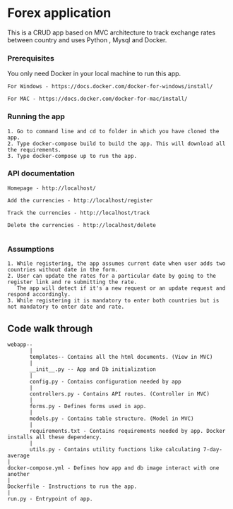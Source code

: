 # Forex application

This is a CRUD app based on MVC architecture to track exchange rates between country and uses Python , Mysql and Docker.

### Prerequisites

You only need Docker in your local machine to run this app.

```
For Windows - https://docs.docker.com/docker-for-windows/install/

For MAC - https://docs.docker.com/docker-for-mac/install/
```
### Running the app
```
1. Go to command line and cd to folder in which you have cloned the app.
2. Type docker-compose build to build the app. This will download all the requirements.
3. Type docker-compose up to run the app. 
```


### API documentation

```
Homepage - http://localhost/

Add the currencies - http://localhost/register
                          
Track the currencies - http://localhost/track
                       
Delete the currencies - http://localhost/delete
                        
```

### Assumptions

```
1. While registering, the app assumes current date when user adds two countries without date in the form.
2. User can update the rates for a particular date by going to the register link and re submitting the rate.
   The app will detect if it's a new request or an update request and respond accordingly. 
3. While registering it is mandatory to enter both countries but is not mandatory to enter date and rate.   
```

## Code walk through

```
webapp--
       |
       templates-- Contains all the html documents. (View in MVC)
       |
       __init__.py -- App and Db initialization
       |
       config.py - Contains configuration needed by app
       |
       controllers.py - Contains API routes. (Controller in MVC)  
       |
       forms.py - Defines forms used in app.
       |
       models.py - Contains table structure. (Model in MVC)
       |
       requirements.txt - Contains requirements needed by app. Docker installs all these dependency. 
       |
       utils.py - Contains utility functions like calculating 7-day-average
|
docker-compose.yml - Defines how app and db image interact with one another
|
Dockerfile - Instructions to run the app.
|
run.py - Entrypoint of app.       
```
